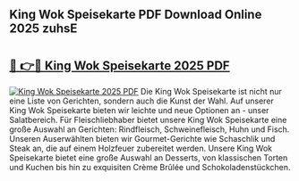 ## King Wok Speisekarte PDF Download Online 2025 zuhsE

# <h2><a href="http://gc77qa.nevu.top/?p=King+Wok+Speisekarte">🔗 👉🔴 King Wok Speisekarte 2025 PDF</a></h2>

[![King Wok Speisekarte 2025 PDF](https://i.imgur.com/dBaPXMq.png)](http://gc77qa.nevu.top/?p=King+Wok+Speisekarte)
Die King Wok Speisekarte ist nicht nur eine Liste von Gerichten, sondern auch die Kunst der Wahl. Auf unserer King Wok Speisekarte bieten wir leichte und neue Optionen an - unser Salatbereich. Für Fleischliebhaber bietet unsere King Wok Speisekarte eine große Auswahl an Gerichten: Rindfleisch, Schweinefleisch, Huhn und Fisch. Unseren Auserwählten bieten wir Gourmet-Gerichte wie Schaschlik und Steak an, die auf einem Holzfeuer zubereitet werden. Unsere King Wok Speisekarte bietet eine große Auswahl an Desserts, von klassischen Torten und Kuchen bis hin zu exquisiten Crème Brûlée und Schokoladenstückchen.
